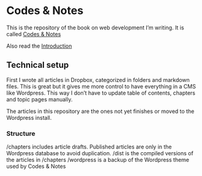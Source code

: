 # Codes & Notes

This is the repository of the book on web development I’m writing.  It is called [Codes & Notes](http://codesandnotes.com)

Also read the [Introduction](http://codesandnotes.com/introduction)

## Technical setup

First I wrote all articles in Dropbox, categorized in folders and markdown files. This is great but it gives me more control to have everything in a CMS like Wordpress. This way I don’t have to update table of contents, chapters and topic pages manually.

The articles in this repository are the ones not yet finishes or moved to the Wordpress install.

### Structure

/chapters includes article drafts. Published articles are only in the Wordpress database to avoid duplication.
/dist is the compiled versions of the articles in /chapters
/wordpress is a backup of the Wordpress theme used by Codes & Notes
